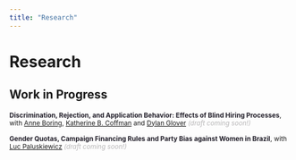 ```yaml
---
title: "Research"
---
```


# Research

## Work in Progress

<small> <strong style="color:#211e29;">Discrimination, Rejection, and Application Behavior: Effects of Blind Hiring Processes</strong >, with [Anne Boring](http://www.anneboring.com/), [Katherine B. Coffman](https://sites.google.com/site/kbaldigacoffman/) and [Dylan Glover](https://sites.google.com/site/dylanglover/home) _<span style="color:#b7b6b7;">(draft coming soon!)</span>_  </small>

<!---
  <small>
    Abstract
  </small>
-->

<small> <strong style="color:#211e29;">Gender Quotas, Campaign Financing Rules and Party Bias against Women in Brazil</strong>, with [Luc Paluskiewicz](https://lucpaluskiewicz.github.io/) _<span style="color:#b7b6b7;">(draft coming soon!)</span>_  </small>

<!---
  <small>
    Abstract
  </small>
-->

